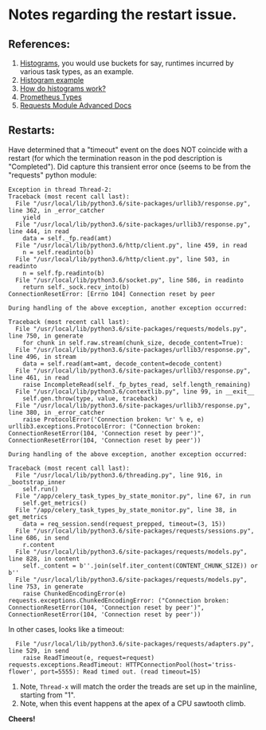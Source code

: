 # Notes regarding the restart issue.

## References:

1. [Histograms](https://prometheus.io/docs/practices/histograms/), you would use buckets for say, runtimes incurred by various task types, as an example.
1. [Histogram example](https://prometheus.io/docs/practices/histograms/#apdex-score)
1. [How do histograms work?](https://www.robustperception.io/how-does-a-prometheus-histogram-work)
1. [Prometheus Types](https://github.com/prometheus/client_python)
1. [Requests Module Advanced Docs](https://requests.readthedocs.io/en/master/user/advanced/)

## Restarts:

Have determined that a "timeout" event on the does NOT coincide with a restart (for which the termination reason in the pod description is "Completed").
Did capture this transient error once (seems to be from the "requests" python module:

```
Exception in thread Thread-2:
Traceback (most recent call last):
  File "/usr/local/lib/python3.6/site-packages/urllib3/response.py", line 362, in _error_catcher
    yield
  File "/usr/local/lib/python3.6/site-packages/urllib3/response.py", line 444, in read
    data = self._fp.read(amt)
  File "/usr/local/lib/python3.6/http/client.py", line 459, in read
    n = self.readinto(b)
  File "/usr/local/lib/python3.6/http/client.py", line 503, in readinto
    n = self.fp.readinto(b)
  File "/usr/local/lib/python3.6/socket.py", line 586, in readinto
    return self._sock.recv_into(b)
ConnectionResetError: [Errno 104] Connection reset by peer

During handling of the above exception, another exception occurred:

Traceback (most recent call last):
  File "/usr/local/lib/python3.6/site-packages/requests/models.py", line 750, in generate
    for chunk in self.raw.stream(chunk_size, decode_content=True):
  File "/usr/local/lib/python3.6/site-packages/urllib3/response.py", line 496, in stream
    data = self.read(amt=amt, decode_content=decode_content)
  File "/usr/local/lib/python3.6/site-packages/urllib3/response.py", line 461, in read
    raise IncompleteRead(self._fp_bytes_read, self.length_remaining)
  File "/usr/local/lib/python3.6/contextlib.py", line 99, in __exit__
    self.gen.throw(type, value, traceback)
  File "/usr/local/lib/python3.6/site-packages/urllib3/response.py", line 380, in _error_catcher
    raise ProtocolError('Connection broken: %r' % e, e)
urllib3.exceptions.ProtocolError: ("Connection broken: ConnectionResetError(104, 'Connection reset by peer')", ConnectionResetError(104, 'Connection reset by peer'))

During handling of the above exception, another exception occurred:

Traceback (most recent call last):
  File "/usr/local/lib/python3.6/threading.py", line 916, in _bootstrap_inner
    self.run()
  File "/app/celery_task_types_by_state_monitor.py", line 67, in run
    self.get_metrics()
  File "/app/celery_task_types_by_state_monitor.py", line 38, in get_metrics
    data = req_session.send(request_prepped, timeout=(3, 15))
  File "/usr/local/lib/python3.6/site-packages/requests/sessions.py", line 686, in send
    r.content
  File "/usr/local/lib/python3.6/site-packages/requests/models.py", line 828, in content
    self._content = b''.join(self.iter_content(CONTENT_CHUNK_SIZE)) or b''
  File "/usr/local/lib/python3.6/site-packages/requests/models.py", line 753, in generate
    raise ChunkedEncodingError(e)
requests.exceptions.ChunkedEncodingError: ("Connection broken: ConnectionResetError(104, 'Connection reset by peer')", ConnectionResetError(104, 'Connection reset by peer'))
```

In other cases, looks like a timeout:

```
  File "/usr/local/lib/python3.6/site-packages/requests/adapters.py", line 529, in send
    raise ReadTimeout(e, request=request)
requests.exceptions.ReadTimeout: HTTPConnectionPool(host='triss-flower', port=5555): Read timed out. (read timeout=15)
```

1. Note, `Thread-x` will match the order the treads are set up in the mainline, starting from "1".
1. Note, when this event happens at the apex of a CPU sawtooth climb.

**Cheers!**
